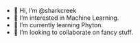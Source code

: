 - 👋 Hi, I’m @sharkcreek
- 👀 I’m interested in Machine Learning.
- 🌱 I’m currently learning Phyton.
- 💞️ I’m looking to collaborate on fancy stuff.

<!---
sharkcreek/sharkcreek is a ✨ special ✨ repository because its `README.md` (this file) appears on your GitHub profile.
You can click the Preview link to take a look at your changes.
--->
